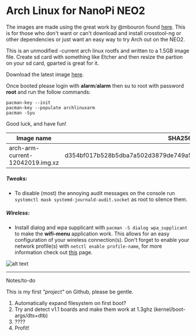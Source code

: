 # Arch Linux for NanoPi NEO2
The images are made using the great work by @mbouron found [here](https://github.com/mbouron/archlinuxarm-nanopi-neo2).
This is for those who don't want or can't download and install crosstool-ng or other dependencies or just want an easy way to try Arch out on the NEO2.

This is an unmodified -current arch linux rootfs and written to a 1.5GB image file.
Create sd card with something like Etcher and then resize the partion on your sd card, gparted is great for it.

Download the latest image [here](https://github.com/RonnyReporter/nanopi-neo2-arch/releases).

Once booted please login with **alarm**/**alarm** then su to root with password **root** and run the follow commands:
```
pacman-key --init
pacman-key --populate archlinuxarm
pacman -Syu
```

Good luck, and have fun!

| Image name | SHA256 | Size |
| ---------- |--------|------|
| arch-arm-current-12042019.img.xz | d354bf017b528b5dba7a502d3879de749a54ea7b94be94e6af4251232a2126fd | 305MB |

##### Tweaks:
- To disable (most) the annoying audit messages on the console run `systemctl mask systemd-journald-audit.socket` as root to silence them.

##### Wireless:
- Install dialog and wpa supplicant with `pacman -S dialog wpa_supplicant` to make the **wifi-menu** application work. This allows for an easy configuration of your wireless connection(s). Don't forget to enable your network profile(s) with `netctl enable profile-name`, for more information check out [this](https://wiki.archlinux.org/index.php/Netctl#Configuration) page.

![alt text](https://github.com/RonnyReporter/nanopi-neo2-arch/blob/master/screenie.png?raw=true)

___
Notes/to-do

This is my first *"project"* on Github, please be gentle.

1. Automatically expand filesystem on first boot?
2. Try and detect v1.1 boards and make them work at 1.3ghz (kernel/boot-args/dts+dtb)
3. ????
4. Profit!
